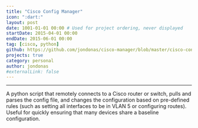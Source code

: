 ```yaml
---
title: "Cisco Config Manager"
icon: ":dart:"
layout: post
date: 1001-01-01 00:00 # Used for project ordering, never displayed
startDate: 2015-04-01 00:00
endDate: 2015-06-01 00:00
tag: [cisco, python]
github: https://github.com/jondonas/cisco-manager/blob/master/cisco-conf-manager.py
projects: true
category: personal
author: jondonas
#externalLink: false
---
```


---
A python script that remotely connects to a Cisco router or switch, pulls and parses the config file, and changes the configuration based on pre-defined rules (such as setting all interfaces to be in VLAN 5 or configuring routes). Useful for quickly ensuring that many devices share a baseline configuration.
